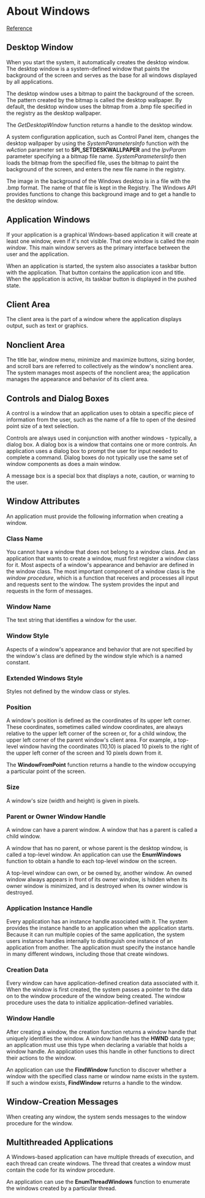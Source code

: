 # About Windows

[Reference](https://learn.microsoft.com/en-us/windows/win32/winmsg/about-windows)

## Desktop Window

When you start the system, it automatically creates the desktop window. The
desktop window is a system-defined window that paints the background of the screen
and serves as the base for all windows displayed by all applications.

The desktop window uses a bitmap to paint the background of the screen. The pattern
created by the bitmap is called the desktop wallpaper. By default, the desktop
window uses the bitmap from a .bmp file specified in the registry as the desktop
wallpaper.

The *GetDesktopWindow* function returns a handle to the desktop window.

A system configuration application, such as Control Panel item, changes the desktop
wallpaper by using the *SystemParametersInfo* function with the *wAction*
parameter set to **SPI_SETDESKWALLPAPER** and the *lpvParam* parameter specifying a
a bitmap file name. *SystemParametersInfo* then loads the bitmap from the specified
file, uses the bitmap to paint the background of the screen, and enters the new
file name in the registry.

The image in the background of the Windows desktop is in a file with the .bmp
format. The name of that file is kept in the Registry. The Windows API provides
functions to change this background image and to get a handle to the desktop
window.

## Application Windows

If your application is a graphical Windows-based application it will create at
least one window, even if it's not visible. That one window is called the
*main window*. This main window servers as the primary interface between the user
and the application.

When an application is started, the system also associates a taskbar button with
the application. That button contains the application icon and title. When the
application is active, its taskbar button is displayed in the pushed state.

## Client Area

The client area is the part of a window where the application displays output,
such as text or graphics.

## Nonclient Area

The title bar, window menu, minimize and maximize buttons, sizing border, and
scroll bars are referred to collectively as the window's nonclient area. The
system manages most aspects of the nonclient area; the application manages the
appearance and behavior of its client area.

## Controls and Dialog Boxes

A control is a window that an application uses to obtain a specific piece of
information from the user, such as the name of a file to open of the desired
point size of a text selection.

Controls are always used in conjunction with another windows - typically, a dialog
box. A dialog box is a window that contains one or more controls. An application
uses a dialog box to prompt the user for input needed to complete a command.
Dialog boxes do not typically use the same set of window components as does a
main window.

A message box is a special box that displays a note, caution, or warning to the
user.

## Window Attributes

An application must provide the following information when creating a window.

### Class Name

You cannot have a window that does not belong to a window class. And an
application that wants to create a window, must first register a window class for
it. Most aspects of a window's appearance and behavior are defined in the window
class. The most important component of a window class is the *window procedure*,
which is a function that receives and processes all input and requests sent to
the window. The system provides the input and requests in the form of messages.

### Window Name

The text string that identifies a window for the user.

### Window Style

Aspects of a window's appearance and behavior that are not specified by the
window's class are defined by the window style which is a named constant.

### Extended Windows Style

Styles not defined by the window class or styles.

### Position

A window's position is defined as the coordinates of its upper left corner.
These coordinates, sometimes called window coordinates, are always relative to the
upper left corner of the screen or, for a child window, the upper left corner
of the parent window's client area. For example, a top-level window having the
coordinates (10,10) is placed 10 pixels to the right of the upper left corner of
the screen and 10 pixels down from it.

The **WindowFromPoint** function returns a handle to the window occupying a
particular point of the screen.

### Size

A window's size (width and height) is given in pixels.

### Parent or Owner Window Handle

A window can have a parent window. A window that has a parent is called a child
window.

A window that has no parent, or whose parent is the desktop window, is called a
top-level window. An application can use the **EnumWindows** function to obtain
a handle to each top-level window on the screen.

A top-level window can own, or be owned by, another window. An owned window always
appears in front of its owner window, is hidden when its owner window is minimized,
and is destroyed when its owner window is destroyed.

### Application Instance Handle

Every application has an instance handle associated with it. The system provides
the instance handle to an application when the application starts. Because it can
run multiple copies of the same application, the system users instance handles
internally to distinguish one instance of an application from another. The
application must specify the instance handle in many different windows, including
those that create windows.

### Creation Data

Every window can have application-defined creation data associated with it. When
the window is first created, the system passes a pointer to the data on to the 
window procedure of the window being created. The window procedure uses the data
to initialize application-defined variables.

### Window Handle

After creating a window, the creation function returns a window handle that
uniquely identifies the window. A window handle has the **HWND** data type; an
application must use this type when declaring a variable that holds a window
handle. An application uses this handle in other functions to direct their actions
to the window.

An application can use the **FindWindow** function to discover whether a window
with the specified class name or window name exists in the system. If such a
window exists, **FindWindow** returns a handle to the window.

## Window-Creation Messages

When creating any window, the system sends messages to the window procedure for
the window.

## Multithreaded Applications

A Windows-based application can have multiple threads of execution, and each
thread can create windows. The thread that creates a window must contain the
code for its window procedure.

An application can use the **EnumThreadWindows** function to enumerate the
windows created by a particular thread.
